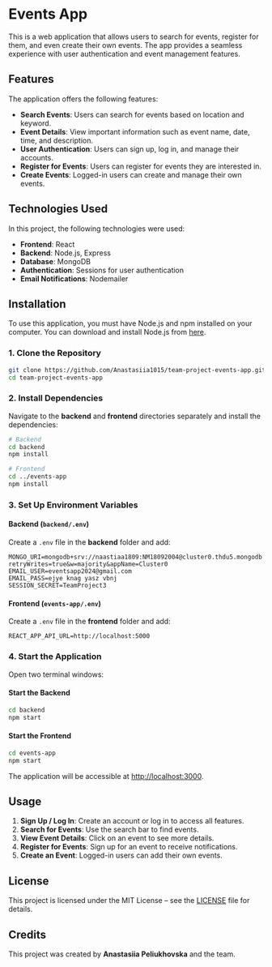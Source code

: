 # Events App  

This is a web application that allows users to search for events, register for them, and even create their own events. The app provides a seamless experience with user authentication and event management features.  

## Features  

The application offers the following features:  

- **Search Events**: Users can search for events based on location and keyword.  
- **Event Details**: View important information such as event name, date, time, and description.  
- **User Authentication**: Users can sign up, log in, and manage their accounts.  
- **Register for Events**: Users can register for events they are interested in.  
- **Create Events**: Logged-in users can create and manage their own events.  

## Technologies Used  

In this project, the following technologies were used:  

- **Frontend**: React  
- **Backend**: Node.js, Express  
- **Database**: MongoDB  
- **Authentication**: Sessions for user authentication  
- **Email Notifications**: Nodemailer  

## Installation  

To use this application, you must have Node.js and npm installed on your computer. You can download and install Node.js from [here](https://nodejs.org/).  

### 1. Clone the Repository  

```bash
git clone https://github.com/Anastasiia1015/team-project-events-app.git
cd team-project-events-app
```

### 2. Install Dependencies  

Navigate to the **backend** and **frontend** directories separately and install the dependencies:  

```bash
# Backend
cd backend
npm install

# Frontend
cd ../events-app
npm install
```

### 3. Set Up Environment Variables  

#### **Backend (`backend/.env`)**  

Create a `.env` file in the **backend** folder and add:  

```env
MONGO_URI=mongodb+srv://naastiaa1809:NM18092004@cluster0.thdu5.mongodb.net/EventsApp?retryWrites=true&w=majority&appName=Cluster0
EMAIL_USER=eventsapp2024@gmail.com
EMAIL_PASS=ejye knag yasz vbnj
SESSION_SECRET=TeamProject3
```

#### **Frontend (`events-app/.env`)**  

Create a `.env` file in the **frontend** folder and add:  

```env
REACT_APP_API_URL=http://localhost:5000
```

### 4. Start the Application  

Open two terminal windows:  

#### **Start the Backend**  

```bash
cd backend
npm start
```

#### **Start the Frontend**  

```bash
cd events-app
npm start
```

The application will be accessible at [http://localhost:3000](http://localhost:3000).  

## Usage  

1. **Sign Up / Log In**: Create an account or log in to access all features.  
2. **Search for Events**: Use the search bar to find events.  
3. **View Event Details**: Click on an event to see more details.  
4. **Register for Events**: Sign up for an event to receive notifications.  
5. **Create an Event**: Logged-in users can add their own events.  

## License  

This project is licensed under the MIT License – see the [LICENSE](LICENSE) file for details.  

## Credits  

This project was created by **Anastasiia Peliukhovska** and the team.  

